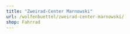 ```yaml
---
title: "Zweirad-Center Marnowski"
url: /wolfenbuettel/zweirad-center-marnowski/
shop: Fahrrad
---
```

